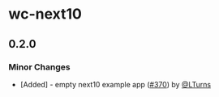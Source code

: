 # wc-next10

## 0.2.0

### Minor Changes

- [Added] - empty next10 example app ([#370](https://github.com/justeattakeaway/pie/pull/370)) by [@LTurns](https://github.com/LTurns)
